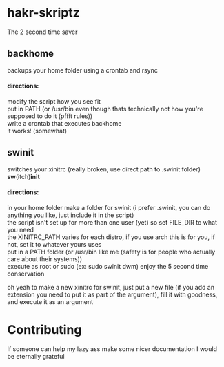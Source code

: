 # hakr-skriptz  
The 2 second time saver  

## backhome  
backups your home folder using a crontab and rsync  
#### directions:  
modify the script how you see fit  
put in PATH (or /usr/bin even though thats technically not how you're supposed to do it (pffft rules))  
write a crontab that executes backhome  
it works! (somewhat)  

## swinit
switches your xinitrc (really broken, use direct path to .swinit folder)  
**sw**(itch)**init**
#### directions:
in your home folder make a folder for swinit (i prefer .swinit, you can do anything you like, just include it in the script)  
the script isn't set up for more than one user (yet) so set FILE_DIR to what you need  
the XINITRC_PATH varies for each distro, if you use arch this is for you, if not, set it to whatever yours uses  
put in a PATH folder (or /usr/bin like me (safety is for people who actually care about their systems))  
execute as root or sudo  (ex: sudo swinit dwm)
enjoy the 5 second time conservation  
  
oh yeah to make a new xinitrc for swinit, just put a new file (if you add an extension you need to put it as part of the argument), fill it with goodness, and execute it as an argument  

# Contributing
If someone can help my lazy ass make some nicer documentation I would be eternally grateful
